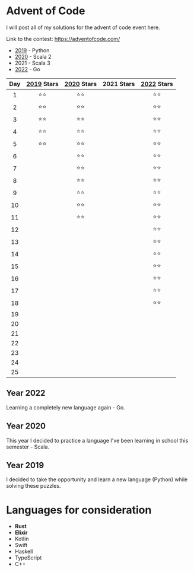 # Advent of Code

I will post all of my solutions for the advent of code event here.

Link to the contest: https://adventofcode.com/

- [2019](/2019/) - Python
- [2020](/2020/src/main/scala/aoc/) - Scala 2
- 2021 - Scala 3
- [2022](/2022/) - Go

| **Day** | [2019](/2019/) **Stars** | [2020](/2020/src/main/scala/aoc/) **Stars** | 2021 **Stars** | [2022](/2022/) **Stars** |
| :-----: | :----------------------: | :-----------------------------------------: | :------------: | :----------------------: |
|    1    |           ⭐⭐           |                    ⭐⭐                     |                |           ⭐⭐           |
|    2    |           ⭐⭐           |                    ⭐⭐                     |                |           ⭐⭐           |
|    3    |           ⭐⭐           |                    ⭐⭐                     |                |           ⭐⭐           |
|    4    |           ⭐⭐           |                    ⭐⭐                     |                |           ⭐⭐           |
|    5    |           ⭐⭐           |                    ⭐⭐                     |                |           ⭐⭐           |
|    6    |                          |                    ⭐⭐                     |                |           ⭐⭐           |
|    7    |                          |                    ⭐⭐                     |                |           ⭐⭐           |
|    8    |                          |                    ⭐⭐                     |                |           ⭐⭐           |
|    9    |                          |                    ⭐⭐                     |                |           ⭐⭐           |
|   10    |                          |                    ⭐⭐                     |                |           ⭐⭐           |
|   11    |                          |                    ⭐⭐                     |                |           ⭐⭐           |
|   12    |                          |                                             |                |           ⭐⭐           |
|   13    |                          |                                             |                |           ⭐⭐           |
|   14    |                          |                                             |                |           ⭐⭐           |
|   15    |                          |                                             |                |           ⭐⭐           |
|   16    |                          |                                             |                |           ⭐⭐           |
|   17    |                          |                                             |                |           ⭐⭐           |
|   18    |                          |                                             |                |           ⭐⭐           |
|   19    |                          |                                             |                |                          |
|   20    |                          |                                             |                |                          |
|   21    |                          |                                             |                |                          |
|   22    |                          |                                             |                |                          |
|   23    |                          |                                             |                |                          |
|   24    |                          |                                             |                |                          |
|   25    |                          |                                             |                |                          |

## Year 2022

Learning a completely new language again - Go.

## Year 2020

This year I decided to practice a language I've been learning in school this semester - Scala.

## Year 2019

I decided to take the opportunity and learn a new language (Python) while solving these puzzles.

# Languages for consideration

- **Rust**
- **Elixir**
- Kotlin
- Swift
- Haskell
- TypeScript
- C++
